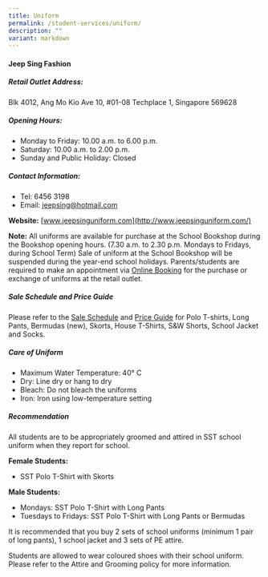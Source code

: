 ```yaml
---
title: Uniform
permalink: /student-services/uniform/
description: ""
variant: markdown
---
```

#### Jeep Sing Fashion

##### Retail Outlet Address:

Blk 4012, Ang Mo Kio Ave 10, #01-08 Techplace 1, Singapore 569628

##### Opening Hours:

*   Monday to Friday: 10.00 a.m. to 6.00 p.m.
*   Saturday: 10.00 a.m. to 2.00 p.m.
*   Sunday and Public Holiday: Closed

##### Contact Information:

*   Tel: 6456 3198
*   Email: jeepsing@hotmail.com

**Website:** [www.jeepsinguniform.com](http://www.jeepsinguniform.com/)

**Note:** All uniforms are available for purchase at the School Bookshop during the Bookshop opening hours. (7.30 a.m. to 2.30 p.m. Mondays to Fridays, during School Term) Sale of uniform at the School Bookshop will be suspended during the year-end school holidays. Parents/students are required to make an appointment via [Online Booking](https://jeepsinguniform.com/pages/appointment-booking) for the purchase or exchange of uniforms at the retail outlet.

##### Sale Schedule and Price Guide

Please refer to the [Sale Schedule](/files/SST_sale_schedule_EY24A_______3_.pdf) and [Price Guide](https://jeepsinguniform.com/collections/school-of-science-and-technology) for Polo T-shirts, Long Pants, Bermudas (new), Skorts, House T-Shirts, S&W Shorts, School Jacket and Socks.


##### Care of Uniform

*   Maximum Water Temperature: 40° C
*   Dry: Line dry or hang to dry
*   Bleach: Do not bleach the uniforms
*   Iron: Iron using low-temperature setting

##### Recommendation

All students are to be appropriately groomed and attired in SST school uniform when they report for school.

**Female Students:**

*   SST Polo T-Shirt with Skorts

**Male Students:**

*   Mondays: SST Polo T-Shirt with Long Pants
*   Tuesdays to Fridays: SST Polo T-Shirt with Long Pants or Bermudas

It is recommended that you buy 2 sets of school uniforms (minimum 1 pair of long pants), 1 school jacket and 3 sets of PE attire.

Students are allowed to wear coloured shoes with their school uniform. Please refer to the Attire and Grooming policy for more information.
